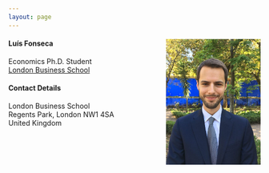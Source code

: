 ```yaml
---
layout: page
---
```


#### Luís Fonseca <img src="photo.jpg" style="float:right;width:189px;height:251px;">

Economics Ph.D. Student<br>
[London Business School](https://www.london.edu/phd/profiles/luis-fonseca)

#### Contact Details

London Business School<br>
Regents Park, London NW1 4SA<br>
United Kingdom<br>
